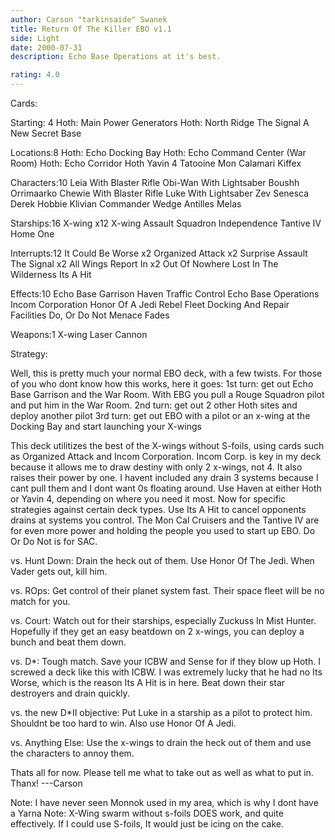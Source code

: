 ```yaml
---
author: Carson "tarkinsaide" Swanek
title: Return Of The Killer EBO v1.1
side: Light
date: 2000-07-31
description: Echo Base Operations at it's best.

rating: 4.0
---
```

Cards: 

Starting: 4
Hoth: Main Power Generators
Hoth: North Ridge
The Signal
A New Secret Base

Locations:8
Hoth: Echo Docking Bay
Hoth: Echo Command Center (War Room)
Hoth: Echo Corridor
Hoth
Yavin 4
Tatooine
Mon Calamari
Kiffex

Characters:10
Leia With Blaster Rifle
Obi-Wan With Lightsaber
Boushh
Orrimaarko
Chewie With Blaster Rifle
Luke With Lightsaber
Zev Senesca
Derek Hobbie Klivian
Commander Wedge Antilles
Melas

Starships:16
X-wing x12
X-wing Assault Squadron
Independence
Tantive IV
Home One

Interrupts:12
It Could Be Worse x2
Organized Attack x2
Surprise Assault
The Signal x2
All Wings Report In x2
Out Of Nowhere
Lost In The Wilderness
Its A Hit

Effects:10
Echo Base Garrison
Haven
Traffic Control
Echo Base Operations
Incom Corporation
Honor Of A Jedi
Rebel Fleet
Docking And Repair Facilities
Do, Or Do Not
Menace Fades


Weapons:1
X-wing Laser Cannon


Strategy: 

Well, this is pretty much your normal EBO deck, with a few twists.	For those of you who dont know how this works, here it goes:
1st turn: get out Echo Base Garrison and the War Room.	With EBG you pull a Rouge Squadron pilot and put him in the War Room.
2nd turn: get out 2 other Hoth sites and deploy another pilot
3rd turn: get out EBO with a pilot or an x-wing at the Docking Bay and start launching your X-wings

This deck utilitizes the best of the X-wings without S-foils, using cards such as Organized Attack and Incom Corporation.  Incom Corp. is key in my deck because it allows me to draw destiny with only 2 x-wings, not 4.  It also raises their power by one.  I havent included any drain 3 systems because I cant pull them and I dont want 0s floating around.  Use Haven at either Hoth or Yavin 4, depending on where you need it most.  Now for specific strategies against certain deck types.  Use Its A Hit to cancel opponents drains at systems you control.  The Mon Cal Cruisers and the Tantive IV are for even more power and holding the people you used to start up EBO.  Do Or Do Not is for SAC.

vs. Hunt Down: Drain the heck out of them.  Use Honor Of The Jedi.  When Vader gets out, kill him.

vs. ROps: Get control of their planet system fast.  Their space fleet will be no match for you.

vs. Court: Watch out for their starships, especially Zuckuss In Mist Hunter.  Hopefully if they get an easy beatdown on 2 x-wings, you can deploy a bunch and beat them down.

vs. D*: Tough match.  Save your ICBW and Sense for if they blow up Hoth.  I screwed a deck like this with ICBW.  I was extremely lucky that he had no Its Worse, which is the reason Its A Hit is in here.  Beat down their star destroyers and drain quickly.

vs. the new D*II objective:  Put Luke in a starship as a pilot to protect him.	Shouldnt be too hard to win.  Also use Honor Of A Jedi.

vs. Anything Else: Use the x-wings to drain the heck out of them and use the characters to annoy them.

Thats all for now.  Please tell me what to take out as well as what to put in.
Thanx!
---Carson

Note: I have never seen Monnok used in my area, which is why I dont have a Yarna
Note: X-Wing swarm without s-foils DOES work, and quite effectively.  If I could use S-foils, It would just be icing on the cake.